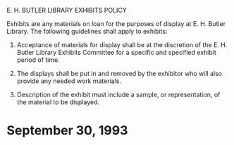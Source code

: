E. H. BUTLER LIBRARY EXHIBITS POLICY

Exhibits are any materials on loan for the purposes of display at E. H. Butler Library. The following guidelines shall apply to exhibits:

1. Acceptance of materials for display shall be at the discretion of the E. H. Butler Library Exhibits Committee for a specific and specified exhibit period of time.

2. The displays shall be put in and removed by the exhibitor who will also provide any needed work materials.

3. Description of the exhibit must include a sample, or representation, of the material to be displayed.

September 30, 1993
==================
